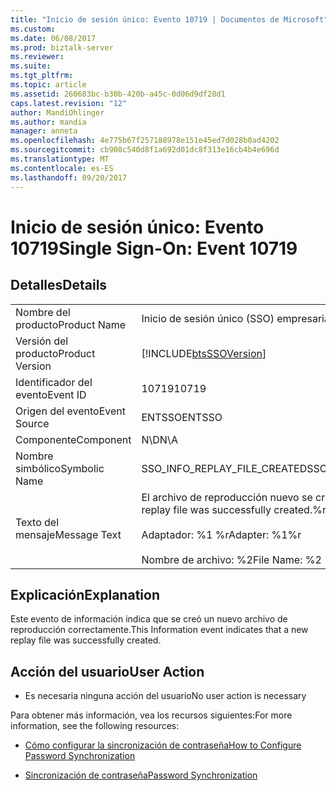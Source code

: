 ```yaml
---
title: "Inicio de sesión único: Evento 10719 | Documentos de Microsoft"
ms.custom: 
ms.date: 06/08/2017
ms.prod: biztalk-server
ms.reviewer: 
ms.suite: 
ms.tgt_pltfrm: 
ms.topic: article
ms.assetid: 260683bc-b30b-420b-a45c-0d06d9df28d1
caps.latest.revision: "12"
author: MandiOhlinger
ms.author: mandia
manager: anneta
ms.openlocfilehash: 4e775b67f257188978e151e45ed7d028b0ad4202
ms.sourcegitcommit: cb908c540d8f1a692d01dc8f313e16cb4b4e696d
ms.translationtype: MT
ms.contentlocale: es-ES
ms.lasthandoff: 09/20/2017
---
```

# <a name="single-sign-on-event-10719"></a><span data-ttu-id="b801e-102">Inicio de sesión único: Evento 10719</span><span class="sxs-lookup"><span data-stu-id="b801e-102">Single Sign-On: Event 10719</span></span>
## <a name="details"></a><span data-ttu-id="b801e-103">Detalles</span><span class="sxs-lookup"><span data-stu-id="b801e-103">Details</span></span>  
  
|||  
|-|-|  
|<span data-ttu-id="b801e-104">Nombre del producto</span><span class="sxs-lookup"><span data-stu-id="b801e-104">Product Name</span></span>|<span data-ttu-id="b801e-105">Inicio de sesión único (SSO) empresarial</span><span class="sxs-lookup"><span data-stu-id="b801e-105">Enterprise Single Sign-On</span></span>|  
|<span data-ttu-id="b801e-106">Versión del producto</span><span class="sxs-lookup"><span data-stu-id="b801e-106">Product Version</span></span>|[!INCLUDE[btsSSOVersion](../includes/btsssoversion-md.md)]|  
|<span data-ttu-id="b801e-107">Identificador del evento</span><span class="sxs-lookup"><span data-stu-id="b801e-107">Event ID</span></span>|<span data-ttu-id="b801e-108">10719</span><span class="sxs-lookup"><span data-stu-id="b801e-108">10719</span></span>|  
|<span data-ttu-id="b801e-109">Origen del evento</span><span class="sxs-lookup"><span data-stu-id="b801e-109">Event Source</span></span>|<span data-ttu-id="b801e-110">ENTSSO</span><span class="sxs-lookup"><span data-stu-id="b801e-110">ENTSSO</span></span>|  
|<span data-ttu-id="b801e-111">Componente</span><span class="sxs-lookup"><span data-stu-id="b801e-111">Component</span></span>|<span data-ttu-id="b801e-112">N\D</span><span class="sxs-lookup"><span data-stu-id="b801e-112">N\A</span></span>|  
|<span data-ttu-id="b801e-113">Nombre simbólico</span><span class="sxs-lookup"><span data-stu-id="b801e-113">Symbolic Name</span></span>|<span data-ttu-id="b801e-114">SSO_INFO_REPLAY_FILE_CREATED</span><span class="sxs-lookup"><span data-stu-id="b801e-114">SSO_INFO_REPLAY_FILE_CREATED</span></span>|  
|<span data-ttu-id="b801e-115">Texto del mensaje</span><span class="sxs-lookup"><span data-stu-id="b801e-115">Message Text</span></span>|<span data-ttu-id="b801e-116">El archivo de reproducción nuevo se creó correctamente.%r</span><span class="sxs-lookup"><span data-stu-id="b801e-116">A new replay file was successfully created.%r</span></span><br /><br /> <span data-ttu-id="b801e-117">Adaptador: %1 %r</span><span class="sxs-lookup"><span data-stu-id="b801e-117">Adapter: %1%r</span></span><br /><br /> <span data-ttu-id="b801e-118">Nombre de archivo: %2</span><span class="sxs-lookup"><span data-stu-id="b801e-118">File Name: %2</span></span>|  
  
## <a name="explanation"></a><span data-ttu-id="b801e-119">Explicación</span><span class="sxs-lookup"><span data-stu-id="b801e-119">Explanation</span></span>  
 <span data-ttu-id="b801e-120">Este evento de información indica que se creó un nuevo archivo de reproducción correctamente.</span><span class="sxs-lookup"><span data-stu-id="b801e-120">This Information event indicates that a new replay file was successfully created.</span></span>  
  
## <a name="user-action"></a><span data-ttu-id="b801e-121">Acción del usuario</span><span class="sxs-lookup"><span data-stu-id="b801e-121">User Action</span></span>  
  
-   <span data-ttu-id="b801e-122">Es necesaria ninguna acción del usuario</span><span class="sxs-lookup"><span data-stu-id="b801e-122">No user action is necessary</span></span>  
  
 <span data-ttu-id="b801e-123">Para obtener más información, vea los recursos siguientes:</span><span class="sxs-lookup"><span data-stu-id="b801e-123">For more information, see the following resources:</span></span>  
  
-   [<span data-ttu-id="b801e-124">Cómo configurar la sincronización de contraseña</span><span class="sxs-lookup"><span data-stu-id="b801e-124">How to Configure Password Synchronization</span></span>](../core/how-to-configure-password-synchronization.md)  
  
-   [<span data-ttu-id="b801e-125">Sincronización de contraseña</span><span class="sxs-lookup"><span data-stu-id="b801e-125">Password Synchronization</span></span>](../core/password-synchronization2.md)